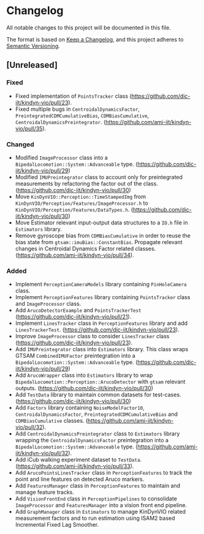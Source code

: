 # Changelog
All notable changes to this project will be documented in this file.

The format is based on [Keep a Changelog](https://keepachangelog.com/en/1.0.0/),
and this project adheres to [Semantic Versioning](https://semver.org/spec/v2.0.0.html).

## [Unreleased]

### Fixed
- Fixed implementation of `PointsTracker` class (https://github.com/dic-iit/kindyn-vio/pull/23).
- Fixed multiple bugs in `CentroidalDynamicsFactor`, `PreintegratedCDMCumulativeBias`, `CDMBiasCumulative`, `CentroidalDynamicsPreintegrator`. (https://github.com/ami-iit/kindyn-vio/pull/35).

### Changed
- Modified `ImageProcessor` class into a `BipedalLocomotion::System::Advanceable` type. (https://github.com/dic-iit/kindyn-vio/pull/29)
- Modified `IMUPreintegrator` class to account only for preintegrated measurements by refactoring the factor out of the class. (https://github.com/dic-iit/kindyn-vio/pull/30)
- Move `KinDynVIO::Perception::TimeStampedImg` from `KinDynVIO/Perception/Features/ImageProcessor.h` to `KinDynVIO/Perception/Features/DataTypes.h`. (https://github.com/dic-iit/kindyn-vio/pull/30)
- Move Estimator relevant input-output data structures to a `IO.h` file in `Estimators` library.
- Remove gyroscope bias from `CDMBiasCumulative` in order to reuse the bias state from `gtsam::imuBias::ConstantBias`. Propagate relevant changes in Centroidal Dynamics Factor related classes. (https://github.com/ami-iit/kindyn-vio/pull/34). 

### Added
- Implement `PerceptionCameraModels` library containing `PinHoleCamera` class.
- Implement `PerceptionFeatures` library containing `PointsTracker` class and `ImageProcessor` class.
- Add `ArucoDetectorExample` and `PointsTrackerTest` (https://github.com/dic-iit/kindyn-vio/pull/21).
- Implement `LinesTracker` class in `PerceptionFeatures` library and add `LinesTrackerTest`. (https://github.com/dic-iit/kindyn-vio/pull/23).
- Improve `ImageProcessor` class to consider `LinesTracker` class (https://github.com/dic-iit/kindyn-vio/pull/23).
- Add `IMUPreintegrator` class into `Estimators` library. This class wraps GTSAM `CombinedIMUFactor` preintegration into a `BipedalLocomotion::System::Advanceable` type. (https://github.com/dic-iit/kindyn-vio/pull/29)
- Add `ArucoWrapper` class into `Estimators` library to wrap `BipedalLocomotion::Perception::ArucoDetector` with `gtsam` relevant outputs. (https://github.com/dic-iit/kindyn-vio/pull/30)
- Add `TestData` library to maintain common datasets for test-cases. (https://github.com/dic-iit/kindyn-vio/pull/30)
- Add `Factors` library containing `NoiseModelFactor10`, `CentroidalDynamicsFactor`, `PreintegratedCDMCumulativeBias` and `CDMBiasCumulative` classes. (https://github.com/ami-iit/kindyn-vio/pull/32).
- Add `CentroidalDynamicsPreintegrator` class to `Estimators` library wrapping the `CentroidalDynamicsFactor` preintegration into a `BipedalLocomotion::System::Advanceable` type. (https://github.com/ami-iit/kindyn-vio/pull/32).
- Add iCub walking experiment dataset to `TestData`. (https://github.com/ami-iit/kindyn-vio/pull/33).
- Add `ArucoPointsLinesTracker` class in `PerceptionFeatures` to track the point and line features on detected Aruco markers.
- Add `FeaturesManager` class in `PerceptionFeatures` to maintain and manage feature tracks.
- Add `VisionFrontEnd` class in `PerceptionPipelines` to consolidate `ImageProcessor` and `FeaturesManager` into a vision front end pipeline.
- Add `GraphManager` class in `Estimators` to manage KinDynVIO related measurement factors and to run estimation using ISAM2 based Incremental Fixed Lag Smoother.
